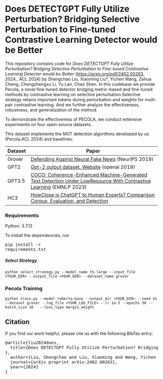 # Does DETECTGPT Fully Utilize Perturbation? Bridging Selective Perturbation to Fine-tuned Contrastive Learning Detector would be Better

This repository contains code for *Does DETECTGPT Fully Utilize Perturbation? Bridging Selective Perturbation to Fine-tuned Contrastive Learning Detector would be Better* (https://arxiv.org/pdf/2402.00263, 2024., ACL 2024) by Shengchao Liu, Xiaoming Liu*, Yichen Wang, Zehua Cheng, Chengzhengxu Li, Yu Lan, Chao Shen. In this codebase we provide Pecola, a novel fine-tuned detector bridging metric-based and fine-tuned methods by contrastive learning on selective perturbation.Selective strategy retains important tokens during perturbation and weights for multi-pair contrastive learning.  And we further analyze the effectiveness, robustness, and generalization of the method.


To demonstrate the effectiveness of PECOLA, we conduct extensive experiments on four open-source datasets.

This dataset implements the MGT detection algorithms developed by us (Pecola,ACL 2024) and baselines:

| Dataset |  Paper | 
| --------- | ------ | 
| Grover | [Defending Against Neural Fake News](https://proceedings.neurips.cc/paper/2019/file/3e9f0fc9b2f89e043bc6233994dfcf76-Paper.pdf) (NeurIPS 2019) |
| GPT2 | [Gpt-2 output dataset. Website](https://github.com/openai/gpt-2-output-dataset) (openai 2019)|
| GPT3.5 | [COCO: Coherence-Enhanced Machine-Generated Text Detection Under LowResource With Contrastive Learning](https://aclanthology.org/2023.emnlp-main.1005.pdf) (EMNLP 2023) |
| HC3 |  [HowClose is ChatGPT to Human Experts? Comparison Corpus, Evaluation, and Detection](https://arxiv.org/pdf/2301.07597) |

 


### Requirements
Python: 3.7.13

To install the dependencies, run
<pre/>pip install -r requirements.txt</pre> 


##### Select Strategy

```
python select_strategy.py --model_name t5-large --input_file <YOUR_DIR> --output_file <YOUR_DIR> --dataset_name grover
```


### Pecola Training

```
python train.py --model roberta-base --output_dir <YOUR_DIR> --seed 41 --dataset grover --log_file <YOUR_LOG_FILE> --lr 1e-5 --epochs 30 --batch_size 16   --loss_type margin_weight
```



## Citation

If you find our work helpful, please cite us with the following BibTex entry:
<pre>
@article{liu2024does,
  title={Does DETECTGPT Fully Utilize Perturbation? Bridging Selective Perturbation to Fine-tuned Contrastive Learning Detector would be Better
},
  author={Liu, Shengchao and Liu, Xiaoming and Wang, Yichen and Cheng, Zehua and Li, Chengzhengxu and Zhang, Zhaohan and Lan, Yu and Shen, Chao},
  journal={arXiv preprint arXiv:2402.00263},
  year={2024}
}
</pre>


